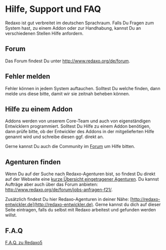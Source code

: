 # Hilfe, Support und FAQ

Redaxo ist gut verbreitet im deutschen Sprachraum. Falls Du Fragen zum System hast, zu einem Addon oder zur Handhabung, kannst Du an verschiedenen Stellen Hilfe anfordern.


## Forum

Das Forum findest Du unter http://www.redaxo.org/de/forum. 

## Fehler melden

Fehler können in jedem System auftauchen. Solltest Du welche finden, dann melde uns diese bitte, damit wir sie zeitnah beheben können.

## Hilfe zu einem Addon

Addons werden von unserem Core-Team und auch von eigenständigen Entwicklern programmiert. Solltest Du Hilfe zu einem Addon benötigen, dann prüfe bitte, ob der Entwickler des Addons in der mitgelieferten Hilfe genannt wird und schreibe diesen ggf. direkt an.

Gerne kannst Du auch die Community im [Forum][1] um Hilfe bitten.

## Agenturen finden

Wenn Du auf der Suche nach Redaxo-Agenturen bist, so findest Du direkt auf der Webseite eine [kurze Übersicht eingetragener Agenturen][2]. Du kannst Aufträge aber auch über das Forum anbieten: http://www.redaxo.org/de/forum/jobs-anfragen-f21/.

Zusätzlich findest Du hier Redaxo-Agenturen in deiner Nähe: [http://redaxo-entwickler.de](http://redaxo-entwickler.de). Gerne kannst du dich auf dieser Seite eintragen, falls du selbst mit Redaxo arbeitest und gefunden werden willst.

## F.A.Q

[F.A.Q. zu Redaxo5][3]

[1]:	http://www.redaxo.org/de/forum/
[2]:	http://www.redaxo.org/de/redaxo/agenturen-support/
[3]:	http://www.redaxo.org/de/wiki/index.php?n=R5.FAQ